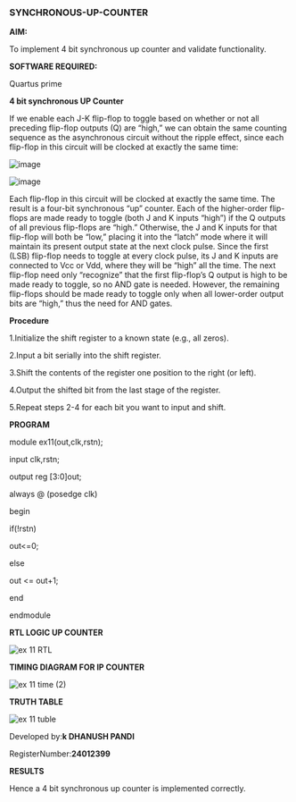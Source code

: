 ### SYNCHRONOUS-UP-COUNTER

**AIM:**

To implement 4 bit synchronous up counter and validate functionality.

**SOFTWARE REQUIRED:**

Quartus prime


**4 bit synchronous UP Counter**

If we enable each J-K flip-flop to toggle based on whether or not all preceding flip-flop outputs (Q) are “high,” we can obtain the same counting sequence as the asynchronous circuit without the ripple effect, since each flip-flop in this circuit will be clocked at exactly the same time:

![image](https://github.com/naavaneetha/SYNCHRONOUS-UP-COUNTER/assets/154305477/d5db3fa0-e413-404c-b80e-b2f39d82e7e8)


![image](https://github.com/naavaneetha/SYNCHRONOUS-UP-COUNTER/assets/154305477/52cb61eb-d04b-442d-810c-31185a68410b)

Each flip-flop in this circuit will be clocked at exactly the same time.
The result is a four-bit synchronous “up” counter. Each of the higher-order flip-flops are made ready to toggle (both J and K inputs “high”) if the Q outputs of all previous flip-flops are “high.”
Otherwise, the J and K inputs for that flip-flop will both be “low,” placing it into the “latch” mode where it will maintain its present output state at the next clock pulse.
Since the first (LSB) flip-flop needs to toggle at every clock pulse, its J and K inputs are connected to Vcc or Vdd, where they will be “high” all the time.
The next flip-flop need only “recognize” that the first flip-flop’s Q output is high to be made ready to toggle, so no AND gate is needed.
However, the remaining flip-flops should be made ready to toggle only when all lower-order output bits are “high,” thus the need for AND gates.

**Procedure**

1.Initialize the shift register to a known state (e.g., all zeros).

2.Input a bit serially into the shift register.

3.Shift the contents of the register one position to the right (or left).

4.Output the shifted bit from the last stage of the register.

5.Repeat steps 2-4 for each bit you want to input and shift.


**PROGRAM**

module ex11(out,clk,rstn);

input clk,rstn;

output reg [3:0]out;

always @ (posedge clk)

begin

if(!rstn)
   
out<=0;
     
else 
   
out <= out+1;
     
end

endmodule


**RTL LOGIC UP COUNTER**

![ex 11 RTL](https://github.com/user-attachments/assets/9be4a0c4-a293-4977-a254-023a560ad8b0)


**TIMING DIAGRAM FOR IP COUNTER**

![ex 11 time (2)](https://github.com/user-attachments/assets/190ada4c-6b39-41b6-9c3e-04732c814113)

**TRUTH TABLE**

![ex 11 tuble](https://github.com/user-attachments/assets/bf85d35c-26ec-4c36-9595-e3f6bcfd90ac)


Developed by:**k DHANUSH PANDI**

RegisterNumber:**24012399**

**RESULTS**

Hence a 4 bit synchronous up counter is implemented correctly.
